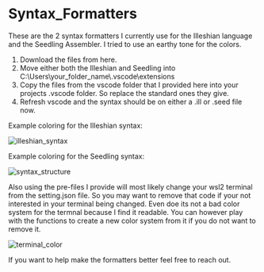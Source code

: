 # Syntax_Formatters

These are the 2 syntax formatters I currently use for the Illeshian language and the Seedling Assembler. I tried to use an earthy tone for the colors. 

1) Download the files from here.
2) Move either both the Illeshian and Seedling into C:\Users\your_folder_name\\.vscode\extensions
3) Copy the files from the vscode folder that I provided here into your projects .vscode folder. So replace the standard ones they give.
4) Refresh vscode and the syntax should be on either a .ill or .seed file now.

Example coloring for the Illeshian syntax:

![illeshian_syntax](https://github.com/user-attachments/assets/25f62aff-3fec-4a66-8a6f-c8dff955bfae)

Example coloring for the Seedling syntax:

![syntax_structure](https://github.com/user-attachments/assets/d70e33bb-b431-42cb-b7c8-8b5de2c0a67f)

Also using the pre-files I provide will most likely change your wsl2 terminal from the setting.json file.
So you may want to remove that code if your not interested in your terminal being changed.
Even doe its not a bad color system for the termnal because I find it readable. 
You can however play with the functions to create a new color system from it if you do not want to remove it.

![terminal_color](https://github.com/user-attachments/assets/44848b43-c6f4-4613-91e6-8623737e3b94)


If you want to help make the formatters better feel free to reach out.

